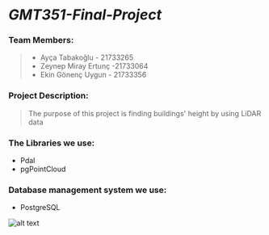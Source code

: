 # *GMT351-Final-Project*
### Team Members:
 > - Ayça Tabakoğlu - 21733265
 > - Zeynep Miray Ertunç -21733064
 > - Ekin Gönenç Uygun - 21733356
  
 ### Project Description: 
> The purpose of this project is finding buildings' height by using LiDAR data

### The Libraries we use: 
- Pdal
- pgPointCloud

 ### Database management system  we use:
 - PostgreSQL
 
![alt text](https://github.com/[zeynepmirayertunc]/[GMT351-Final-Project]/blob/[branch]/3d.png?raw=true)

